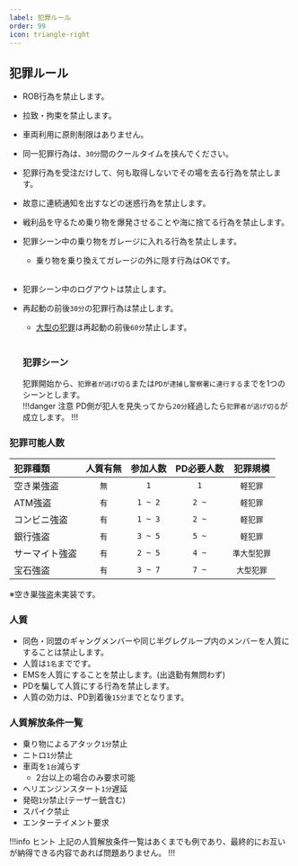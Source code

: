 ```yaml
---
label: 犯罪ルール
order: 99
icon: triangle-right
---
```

## 犯罪ルール
- ROB行為を禁止します。
- 拉致・拘束を禁止します。
- 車両利用に原則制限はありません。
- 同一犯罪行為は、`30分`間のクールタイムを挟んでください。
- 犯罪行為を受注だけして、何も取得しないでその場を去る行為を禁止します。
- 故意に連続通知を出すなどの迷惑行為を禁止します。
- 戦利品を守るため乗り物を爆発させることや海に捨てる行為を禁止します。
- 犯罪シーン中の乗り物をガレージに入れる行為を禁止します。
  - 乗り物を乗り換えてガレージの外に隠す行為はOKです。<br>
  <br>
- 犯罪シーン中のログアウトは禁止します。
- 再起動の前後`30分`の犯罪行為は禁止します。
  - [大型の犯罪](https://fivemdocs.libertasmc.xyz/rule/crime/#%E7%8A%AF%E7%BD%AA%E5%8F%AF%E8%83%BD%E4%BA%BA%E6%95%B0)は再起動の前後`60分`禁止します。<br>
  <br>

  ### 犯罪シーン
  犯罪開始から、`犯罪者が逃げ切る`または`PDが逮捕し警察署に連行する`までを1つのシーンとします。  
  !!!danger 注意
  PD側が犯人を見失ってから`20分`経過したら`犯罪者が逃げ切る`が成立します。
  !!!

### 犯罪可能人数
| 犯罪種類 | 人質有無 | 参加人数 | PD必要人数 |犯罪規模|
|:-----------|:------------:|:------------:|:------------:|:------------:|
| 空き巣強盗 | `無` | `1` | `1` |`軽犯罪`|
| ATM強盗 | `有` | `1 ~ 2` | `2 ~` |`軽犯罪`|
| コンビニ強盗 | `有` | `1 ~ 3` | `2 ~` |`軽犯罪`|
| 銀行強盗 | `有` | `3 ~ 5` | `5 ~` |`軽犯罪`|
| サーマイト強盗  | `有` | `2 ~ 5` | `4 ~` |`準大型犯罪`|
| 宝石強盗  | `有` | `3 ~ 7` | `7 ~` |`大型犯罪`|
  
※空き巣強盗未実装です。

### 人質
- 同色・同盟のギャングメンバーや同じ半グレグループ内のメンバーを人質にすることは禁止します。
- 人質は`1名`までです。
- EMSを人質にすることを禁止します。(出退勤有無問わず)  
- PDを騙して人質にする行為を禁止します。
- 人質の効力は、PD到着後`15分`までとなります。

### 人質解放条件一覧
- 乗り物によるアタック`1分`禁止
- ニトロ`1分`禁止
- 車両を`1台`減らす
  - 2台以上の場合のみ要求可能
- ヘリエンジンスタート`1分`遅延
- 発砲`1分`禁止(テーザー銃含む)
- スパイク禁止
- エンターテイメント要求

!!!info ヒント
上記の人質解放条件一覧はあくまでも例であり、最終的にお互いが納得できる内容であれば問題ありません。
!!!
